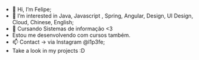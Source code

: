 - 👋 Hi, I’m Felipe;
- 👀 I’m interested in Java, Javascript , Spring, Angular,  Design, UI Design, Cloud, Chinese, English;
- 💞️ Cursando Sistemas de informação <3
- Estou me desenvolvendo com cursos também.
- 📫 Contact -> via Instagram @l1p3fe;
- Take a look in my projects :D 

<!---
FelipeMCM/FelipeMCM is a ✨ special ✨ repository because its `README.md` (this file) appears on your GitHub profile.
You can click the Preview link to take a look at your changes.
--->
